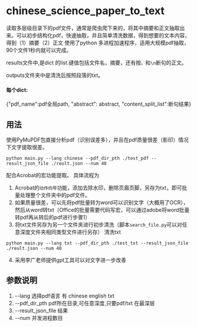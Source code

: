 # chinese_science_paper_to_text
读取多层级目录下的pdf文件，通常是爬虫爬下来的，将其中摘要和正文抽取出来。可以初步结构化pdf，快速抽取，并且简单清洗数据，得到想要的文本内容，得到（1）摘要（2）正文
使用了python 多进程加速程序，适用大规模pdf抽取，90个文件1秒内就可以完成。 

results文件中,是dict 的list.键值包括文件名，摘要，还有按`。`和`\n`断句的正文。

outputs文件夹中是清洗后按照段落的txt。

#### 每个dict:
 {"pdf_name":pdf全局path, "abstract": abstract, "content_split_list":断句结果}

## 用法

使用PyMuPDF包直接分析pdf（识别误差多），并且在pdf质量很差（影印）情况下文字提取很差。
```Python3
python main.py --lang chinese --pdf_dir_pth ./test_pdf --result_json_file ./reult.json --num 40
```
配合Acrobat的宏功能提取。
具体流程为

1. Acrobat的``动作向导``功能，添加去除水印，删除页眉页脚，另存为txt，即可批量处理整个文件夹中的pdf文件。
2. 如果质量很差，可以先将pdf批量转为word可以识别文字（大概用了OCR），然后从word转txt（Office的批量需要代码写宏，可以通过adobe将word批量转pdf再从转后的pdf进行步骤1）
3. 将txt文件另存为另一个文件夹进行初步清洗（脚本``search_file.py``可以对任意深度文件夹相同类型文件进行另存）
清洗txt
```Python3、
python main.py --lang txt --pdf_dir_pth ./test_txt --result_json_file ./reult.json --num 40
```
4. 采用李广老师提供gpt工具可以对文字进一步改善


## 参数说明
1. --lang 选择pdf语言 有 chinese english txt 
2. --pdf_dir_pth  pdf所在目录,可任意深度,只要pdf/txt 在最深层
3. --result_json_file 结果
4. --num 并发进程数目
